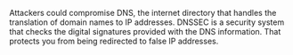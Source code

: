 Attackers could compromise DNS, the internet directory that handles the
translation of domain names to IP addresses. DNSSEC is a security system that
checks the digital signatures provided with the DNS information. That protects
you from being redirected to false IP addresses.
